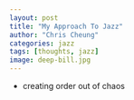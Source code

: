 ```yaml
---
layout: post
title: "My Approach To Jazz"
author: "Chris Cheung"
categories: jazz
tags: [thoughts, jazz]
image: deep-bill.jpg
---
```


- creating order out of chaos